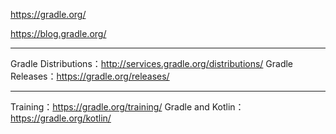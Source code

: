 https://gradle.org/

https://blog.gradle.org/

---

Gradle Distributions：http://services.gradle.org/distributions/
Gradle Releases：https://gradle.org/releases/

---

Training：https://gradle.org/training/
Gradle and Kotlin：https://gradle.org/kotlin/

